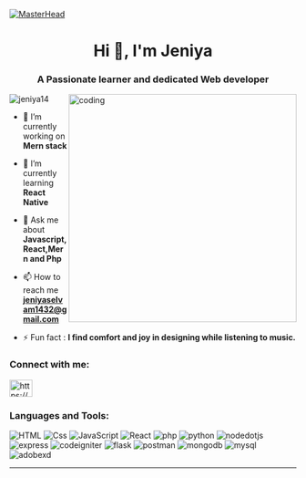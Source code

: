 [![MasterHead](https://camo.githubusercontent.com/48ec00ed4c84e771db4a1db90b56352923a8d644452a32b434d68e97006c9337/68747470733a2f2f63686b736b696c6c732e636f6d2f77702d636f6e74656e742f75706c6f6164732f323032302f30342f504e432d416e696d617465642d42616e6e6572732e676966)](https://github.com/Jeniya14)
<h1 align="center">Hi 👋, I'm Jeniya</h1>
<h3 align="center">A Passionate learner and dedicated Web developer</h3>
<img  align="right" alt="coding" width="400" src="https://cdn.dribbble.com/users/2704414/screenshots/7466903/media/b08ab576316bd4582fef189f471cd9e5.gif" />
<p align="left"> <img src="https://komarev.com/ghpvc/?username=jeniya14&label=Profile%20views&color=0e75b6&style=flat" alt="jeniya14" /> </p>

- 🔭 I’m currently working on **Mern stack**

- 🌱 I’m currently learning **React Native**

- 💬 Ask me about **Javascript,React,Mern and Php**

- 📫 How to reach me **jeniyaselvam1432@gmail.com**

- ⚡ Fun fact : **I find comfort and joy in designing while listening to music.**
  
<h3 align="left">Connect with me:</h3>
<p align="left">
<a href="https://linkedin.com/in/https://www.linkedin.com/in/jeniya-selvam-892793213/" target="blank"><img align="center" src="https://raw.githubusercontent.com/rahuldkjain/github-profile-readme-generator/master/src/images/icons/Social/linked-in-alt.svg" alt="https://www.linkedin.com/in/jeniya-selvam-892793213/" height="30" width="40" /></a>
</p>

<h3 align="left">Languages and Tools:</h3>

<p>
  <img alt="HTML" src="https://img.shields.io/badge/HTML-E34F26?logo=html5&logoColor=white&style=for-the-badge" />
  <img alt="Css" src="https://img.shields.io/badge/CSS-1572B6?logo=css3&logoColor=white&style=for-the-badge" />
  <img alt="JavaScript" src="https://img.shields.io/badge/JavaScript-F7DF1E?logo=javascript&logoColor=white&style=for-the-badge" />
  <img alt="React" src="https://img.shields.io/badge/React-61DAFB?logo=react&logoColor=white&style=for-the-badge" />
  <img alt="php" src="https://img.shields.io/badge/php-777BB4?logo=php&logoColor=white&style=for-the-badge" />
  <img alt="python" src="https://img.shields.io/badge/python-3776AB?logo=python&logoColor=white&style=for-the-badge" />
  <img alt="nodedotjs" src="https://img.shields.io/badge/node.js-339933?logo=nodedotjs&logoColor=white&style=for-the-badge" />
  <img alt="express" src="https://img.shields.io/badge/express-000000?logo=express&logoColor=white&style=for-the-badge" />
  <img alt="codeigniter" src="https://img.shields.io/badge/codeigniter-EF4223?logo=codeigniter&logoColor=white&style=for-the-badge" />
  <img alt="flask" src="https://img.shields.io/badge/flask-000000?logo=flask&logoColor=white&style=for-the-badge" />
  <img alt="postman" src="https://img.shields.io/badge/postman-FF6C37?logo=postman&logoColor=white&style=for-the-badge" />
  <img alt="mongodb" src="https://img.shields.io/badge/mongodb-47A248?logo=mongodb&logoColor=white&style=for-the-badge" />
  <img alt="mysql" src="https://img.shields.io/badge/mysql-4479A1?logo=mysql&logoColor=white&style=for-the-badge" />
  <img alt="adobexd" src="https://img.shields.io/badge/adobexd-FF61F6?logo=adobexd&logoColor=white&style=for-the-badge" />
</p>

<hr/>
